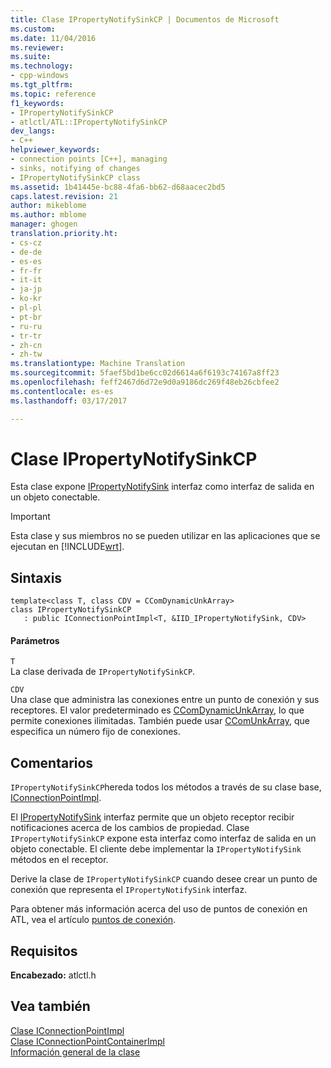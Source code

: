 ```yaml
---
title: Clase IPropertyNotifySinkCP | Documentos de Microsoft
ms.custom: 
ms.date: 11/04/2016
ms.reviewer: 
ms.suite: 
ms.technology:
- cpp-windows
ms.tgt_pltfrm: 
ms.topic: reference
f1_keywords:
- IPropertyNotifySinkCP
- atlctl/ATL::IPropertyNotifySinkCP
dev_langs:
- C++
helpviewer_keywords:
- connection points [C++], managing
- sinks, notifying of changes
- IPropertyNotifySinkCP class
ms.assetid: 1b41445e-bc88-4fa6-bb62-d68aacec2bd5
caps.latest.revision: 21
author: mikeblome
ms.author: mblome
manager: ghogen
translation.priority.ht:
- cs-cz
- de-de
- es-es
- fr-fr
- it-it
- ja-jp
- ko-kr
- pl-pl
- pt-br
- ru-ru
- tr-tr
- zh-cn
- zh-tw
ms.translationtype: Machine Translation
ms.sourcegitcommit: 5faef5bd1be6cc02d6614a6f6193c74167a8ff23
ms.openlocfilehash: feff2467d6d72e9d0a9186dc269f48eb26cbfee2
ms.contentlocale: es-es
ms.lasthandoff: 03/17/2017

---
```

# <a name="ipropertynotifysinkcp-class"></a>Clase IPropertyNotifySinkCP
Esta clase expone [IPropertyNotifySink](http://msdn.microsoft.com/library/windows/desktop/ms692638) interfaz como interfaz de salida en un objeto conectable.  
  
> [!IMPORTANT]
>  Esta clase y sus miembros no se pueden utilizar en las aplicaciones que se ejecutan en [!INCLUDE[wrt](../../atl/reference/includes/wrt_md.md)].  
  
## <a name="syntax"></a>Sintaxis  
  
```
template<class T, class CDV = CComDynamicUnkArray>  
class IPropertyNotifySinkCP 
   : public IConnectionPointImpl<T, &IID_IPropertyNotifySink, CDV>
```    
  
#### <a name="parameters"></a>Parámetros  
 `T`  
 La clase derivada de `IPropertyNotifySinkCP`.  
  
 `CDV`  
 Una clase que administra las conexiones entre un punto de conexión y sus receptores. El valor predeterminado es [CComDynamicUnkArray](../../atl/reference/ccomdynamicunkarray-class.md), lo que permite conexiones ilimitadas. También puede usar [CComUnkArray](../../atl/reference/ccomunkarray-class.md), que especifica un número fijo de conexiones.  
  
## <a name="remarks"></a>Comentarios  
 `IPropertyNotifySinkCP`hereda todos los métodos a través de su clase base, [IConnectionPointImpl](../../atl/reference/iconnectionpointimpl-class.md).  
  
 El [IPropertyNotifySink](http://msdn.microsoft.com/library/windows/desktop/ms692638) interfaz permite que un objeto receptor recibir notificaciones acerca de los cambios de propiedad. Clase `IPropertyNotifySinkCP` expone esta interfaz como interfaz de salida en un objeto conectable. El cliente debe implementar la `IPropertyNotifySink` métodos en el receptor.  
  
 Derive la clase de `IPropertyNotifySinkCP` cuando desee crear un punto de conexión que representa el `IPropertyNotifySink` interfaz.  
  
 Para obtener más información acerca del uso de puntos de conexión en ATL, vea el artículo [puntos de conexión](../../atl/atl-connection-points.md).  
  
## <a name="requirements"></a>Requisitos  
 **Encabezado:** atlctl.h  
  
## <a name="see-also"></a>Vea también  
 [Clase IConnectionPointImpl](../../atl/reference/iconnectionpointimpl-class.md)   
 [Clase IConnectionPointContainerImpl](../../atl/reference/iconnectionpointcontainerimpl-class.md)   
 [Información general de la clase](../../atl/atl-class-overview.md)

